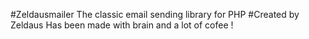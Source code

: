 #Zeldausmailer
The classic email sending library for PHP
#Created by Zeldaus
Has been made with brain and a lot of cofee !
